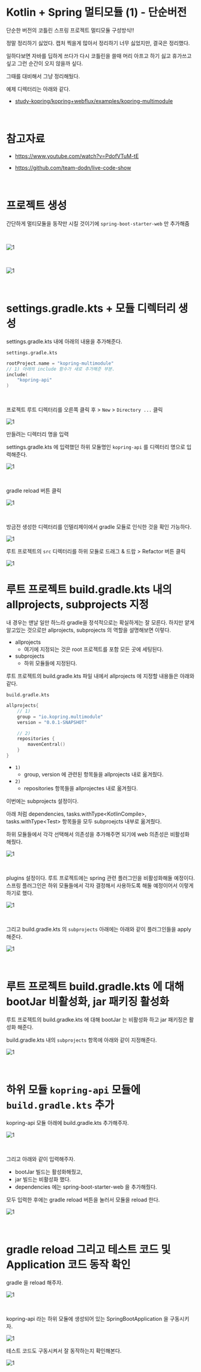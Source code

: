 # Kotlin + Spring 멀티모듈 (1) - 단순버전

단순한 버전의 코틀린 스프링 프로젝트 멀티모듈 구성방식!!<br>

정말 정리하기 싫었다. 캡처 찍을게 많아서 정리하기 너무 싫었지만, 결국은 정리했다.<br>

일하다보면 자바를 딥하게 쓰다가 다시 코틀린을 쓸때 머리 아프고 하기 싫고 휴가쓰고 싶고 그런 순간이 오지 않을까 싶다.<br>

그때를 대비해서 그냥 정리해뒀다.<br>

예제 디렉터리는 아래와 같다.

- [study-kopring/kopring+webflux/examples/kopring-multimodule](https://github.com/gosgjung/study-kopring/tree/main/kopring%2Bwebflux/examples/kopring-multimodule)

<br>



# 참고자료

- https://www.youtube.com/watch?v=PdofVTuM-tE

- https://github.com/team-dodn/live-code-show

<br>



# 프로젝트 생성

간단하게 멀티모듈을 동작만 시킬 것이기에 `spring-boot-starter-web` 만 추가해줌<br>

<br>

![1](./img/kopring-multi-module-start-1/1.png)

<bR>



![1](./img/kopring-multi-module-start-1/2.png)

<br>



# settings.gradle.kts + 모듈 디렉터리 생성

settings.gradle.kts  내에 아래의 내용을 추가해준다.<br>

`settings.gradle.kts`

```kotlin
rootProject.name = "kopring-multimodule"
// 1) 아래의 include 함수가 새로 추가해준 부분.
include(
    "kopring-api"
)
```

<br>

프로젝트 루트 디렉터리를 오른쪽 클릭 후 > `New` > `Directory ...` 클릭

![1](./img/kopring-multi-module-start-1/3.png)



만들려는 디렉터리 명을 입력

settings.gradle.kts 에 입력했던 하위 모듈명인 `kopring-api` 를 디렉터리 명으로 입력해준다.

![1](./img/kopring-multi-module-start-1/4.png)

<br>



gradle reload 버튼 클릭

![1](./img/kopring-multi-module-start-1/5.png)

<br>



방금전 생성한 디렉터리를 인텔리제이에서 gradle 모듈로 인식한 것을 확인 가능하다.

![1](./img/kopring-multi-module-start-1/6.png)





루트 프로젝트의 `src` 디렉터리를 하위 모듈로 드래그 & 드랍 > Refactor 버튼 클릭 

![1](./img/kopring-multi-module-start-1/7.png)





# 루트 프로젝트 build.gradle.kts 내의 allprojects, subprojects 지정

내 경우는 맨날 일만 하느라 gradle을 정석적으로는 확실하게는 잘 모른다. 하지만 얕게 알고있는 것으로만 allprojects, subprojects 의 역할을 설명해보면 이렇다.

- allprojects
  - 여기에 지정되는 것은 root 프로젝트를 포함 모든 곳에 세팅된다.
- subprojects
  - 하위 모듈들에 지정된다.



루트 프로젝트의 build.gradle.kts 파일 내에서 allprojects 에 지정할 내용들은 아래와 같다.

`build.gradle.kts`

```kotlin
allprojects{
    // 1)
    group = "io.kopring.multimodule"
    version = "0.0.1-SNAPSHOT"

    // 2)
    repositories {
        mavenCentral()
    }
}
```



- `1)` 
  - group, version 에 관련된 항목들을 allprojects 내로 옮겨줬다.
- `2)`
  - repositories 항목들을 allprojectes 내로 옮겨줬다.



이번에는 subprojects 설정이다.

아래 처럼 dependencies, tasks.withType\<KotlinCompile\>, tasks.withType\<Test\> 항목들을 모두 subproejcts 내부로 옮겨줬다.

하위 모듈들에서 각각 선택해서 의존성을 추가해주면 되기에 web 의존성은 비활성화 해줬다. 

![1](./img/kopring-multi-module-start-1/8.png)

<br>



plugins 설정이다. 루트 프로젝트에는 spring 관련 플러그인을 비활성화해둘 예정이다. 스프링 플러그인은 하위 모듈들에서 각자 결정해서 사용하도록 해둘 예정이어서 이렇게 하기로 했다.

![1](./img/kopring-multi-module-start-1/9.png)

<br>



그리고 build.gradle.kts 의 `subprojects` 아래에는 아래와 같이 플러그인들을 apply 해준다.

![1](./img/kopring-multi-module-start-1/10.png)

<br>



# 루트 프로젝트 build.gradle.kts 에 대해 bootJar 비활성화, jar 패키징 활성화

루트 프로젝트의 build.gradke.kts 에 대해 bootJar 는 비활성화 하고 jar 패키징은 활성화 해준다.

build.gradle.kts 내의 `subprojects` 항목에 아래와 같이 지정해준다.

![1](./img/kopring-multi-module-start-1/13.png)

<br>



# 하위 모듈 `kopring-api` 모듈에 `build.gradle.kts` 추가

kopring-api 모듈 아래에 build.gradle.kts 추가해주자.

![1](./img/kopring-multi-module-start-1/11.png)

<br>

그리고 아래와 같이 입력해주자.

- bootJar 빌드는 활성화해줬고,
- jar 빌드는 비활성화 했다.
- dependencies 에는 spring-boot-starter-web 을 추가해줬다.



모두 입력한 후에는 gradle reload 버튼을 눌러서 모듈을 reload 한다.

![1](./img/kopring-multi-module-start-1/12.png)

<br>



# gradle reload 그리고 테스트 코드 및 Application 코드 동작 확인

gradle 을 reload 해주자.

![1](./img/kopring-multi-module-start-1/14.png)

<br>



kopring-api 라는 하위 모듈에 생성되어 있는 SpringBootApplication 을 구동시키자.

![1](./img/kopring-multi-module-start-1/15.png)



테스트 코드도 구동시켜서 잘 동작하는지 확인해본다.

![1](./img/kopring-multi-module-start-1/16.png)
